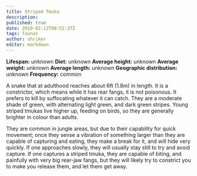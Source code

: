 ```yaml
---
title: Striped Tmuka
description:
published: true
date: 2010-02-12T00:51:37Z
tags: faunas
author: shriker
editor: markdown
---
```

<!-- infobox starts -->
**Lifespan:** unknown
**Diet:** unknown
**Average height:** unknown
**Average weight:** unknown
**Average length:** unknown
**Geographic distribution:** unknown
**Frequency:** common
<!-- infobox ends -->

A snake that at adulthood reaches about 6ft (1.8m) in length. It is a constrictor, which means while it has rear fangs, it is not poisonous. It prefers to kill by suffocating whatever it can catch. They are a moderate shade of green, with alternating light green, and dark green stripes. Young striped tmukas live higher up, feeding on birds, so they are generally brighter in colour than adults.

They are common in jungle areas, but due to their capability for quick movement; once they sense a vibration of something larger than they are capable of capturing and eating, they make a break for it, and will hide very quickly. If one approaches slowly, they will usually stay still to try and avoid capture.
If one captures a striped tmuka, they are capable of biting, and painfully with very big rear-jaw fangs, but they will likely try to constrict you to make you release them, and let them get away.
